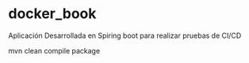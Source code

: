 # docker_book

Aplicación Desarrollada en Spiring boot para realizar pruebas de CI/CD

mvn clean compile package
